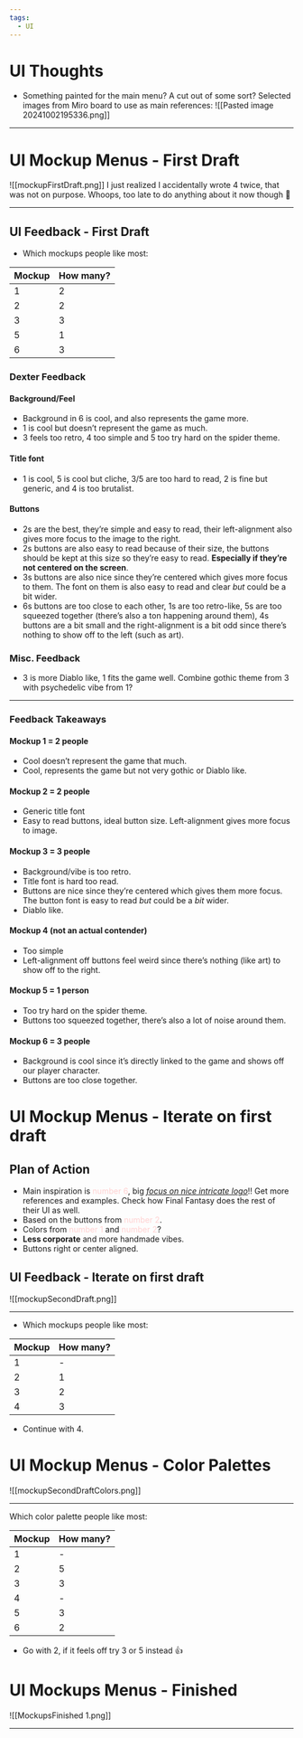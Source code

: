 ```yaml
---
tags:
  - UI
---
```


# UI Thoughts
- Something painted for the main menu? A cut out of some sort? Selected images from Miro board to use as main references:
![[Pasted image 20241002195336.png]]

<hr>

# UI Mockup Menus -  First Draft
![[mockupFirstDraft.png]]
I just realized I accidentally wrote 4 twice, that was not on purpose. Whoops, too late to do anything about it now though :shrug:

<hr>

## UI Feedback - First Draft
- Which mockups people like most:

| Mockup | How many? |
| ------ | --------- |
| 1      | 2         |
| 2      | 2         |
| 3      | 3         |
| 5      | 1         |
| 6      | 3         |
### Dexter Feedback
#### Background/Feel
- Background in 6 is cool, and also represents the game more.
- 1 is cool but doesn’t represent the game as much.
- 3 feels too retro, 4 too simple and 5 too try hard on the spider theme.
#### Title font
- 1 is cool, 5 is cool but cliche, 3/5 are too hard to read, 2 is fine but generic, and 4 is too brutalist.
#### Buttons
- 2s are the best, they’re simple and easy to read, their left-alignment also gives more focus to the image to the right. 
- 2s buttons are also easy to read because of their size, the buttons should be kept at this size so they’re easy to read. **Especially if they’re not centered on the screen**. 
- 3s buttons are also nice since they’re centered which gives more focus to them. The font on them is also easy to read and clear *but* could be a bit wider.
- 6s buttons are too close to each other, 1s are too retro-like, 5s are too squeezed together (there’s also a ton happening around them), 4s buttons are a bit small and the right-alignment is a bit odd since there’s nothing to show off to the left (such as art).
### Misc. Feedback
- 3 is more Diablo like, 1 fits the game well. Combine gothic theme from 3 with psychedelic vibe from 1?

<hr>

### Feedback Takeaways
#### Mockup 1 = 2 people
- Cool doesn’t represent the game that much.
- Cool, represents the game but not very gothic or Diablo like.
#### Mockup 2 = 2 people
- Generic title font
- Easy to read buttons, ideal button size. Left-alignment gives more focus to image.
#### Mockup 3 = 3 people
- Background/vibe is too retro.
- Title font is hard too read.
- Buttons are nice since they’re centered which gives them more focus. The button font is easy to read *but* could be a *bit* wider.
- Diablo like.
#### Mockup 4 (not an actual contender)
- Too simple
- Left-alignment off buttons feel weird since there’s nothing (like art) to show off to the right.
#### Mockup 5 = 1 person
- Too try hard on the spider theme.
- Buttons too squeezed together, there’s also a lot of noise around them.
#### Mockup 6 = 3 people
- Background is cool since it’s directly linked to the game and shows off our player character.
- Buttons are too close together.
# UI Mockup Menus - Iterate on first draft
## Plan of Action
- Main inspiration is <font color="#ffd1d1">number 6</font>, big *<u>focus on nice intricate logo</u>*!! Get more references and examples. Check how Final Fantasy does the rest of their UI as well.
- Based on the buttons from <font color="#ffd1d1">number 2</font>.
- Colors from <font color="#ffd1d1">number 1</font> and <font color="#ffd1d1">number 2</font>?
- **Less corporate** and more handmade vibes.
- Buttons right or center aligned.

## UI Feedback - Iterate on first draft
![[mockupSecondDraft.png]]
<hr>

- Which mockups people like most:

| Mockup | How many? |
| ------ | --------- |
| 1      | -         |
| 2      | 1         |
| 3      | 2         |
| 4      | 3         |
- Continue with 4.
# UI Mockup Menus - Color Palettes
![[mockupSecondDraftColors.png]]
 <hr>
 
 Which color palette people like most:

| Mockup | How many? |
| ------ | --------- |
| 1      | -         |
| 2      | 5         |
| 3      | 3         |
| 4      | -         |
| 5      | 3         |
| 6      | 2         |
- Go with 2, if it feels off try 3 or 5 instead :thumbsup:
# UI Mockups Menus - Finished
![[MockupsFinished 1.png]]
<hr>

